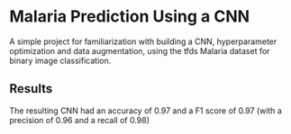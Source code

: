 # Malaria Prediction Using a CNN

A simple project for familiarization with building a CNN, hyperparameter optimization and data augmentation, using the tfds Malaria dataset for binary image classification.

## Results

The resulting CNN had an accuracy of 0.97 and a F1 score of 0.97 (with a precision of 0.96 and a recall of 0.98)
